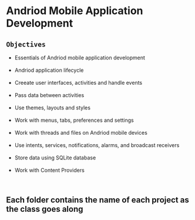 # Andriod Mobile Application Development


## `Objectives`
<ul><li>Essentials of Andriod mobile application development</li> <br>
<li>Andriod application lifecycle</li> <br>
<li>Creeate user interfaces, activities and handle events</li> <br>
<li>Pass data between activities</li> <br>
<li>Use themes, layouts and styles</li> <br>
<li>Work with menus, tabs, preferences and settings</li> <br>
<li>Work with threads and files on Andriod mobile devices</li> <br>
<li>Use intents, services, notifications, alarms, and broadcast receivers</li> <br>
<li>Store data using SQLite database</li> <br>
<li>Work with Content Providers</li></ul> <br>

## Each folder contains the name of each project as the class goes along
